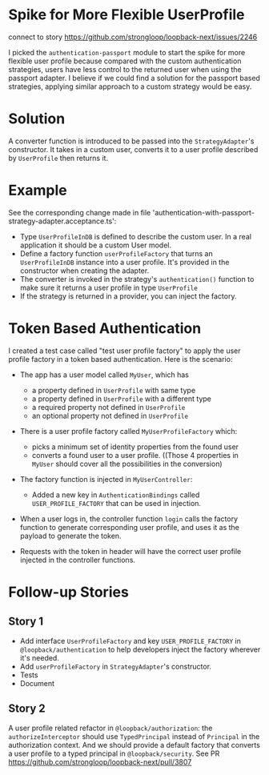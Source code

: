 # Spike for More Flexible UserProfile

connect to story https://github.com/strongloop/loopback-next/issues/2246

I picked the `authentication-passport` module to start the spike for more
flexible user profile because compared with the custom authentication
strategies, users have less control to the returned user when using the passport
adapter. I believe if we could find a solution for the passport based
strategies, applying similar approach to a custom strategy would be easy.

# Solution

A converter function is introduced to be passed into the `StrategyAdapter`'s
constructor. It takes in a custom user, converts it to a user profile described
by `UserProfile` then returns it.

# Example

See the corresponding change made in file
'authentication-with-passport-strategy-adapter.acceptance.ts':

- Type `UserProfileInDB` is defined to describe the custom user. In a real
  application it should be a custom User model.
- Define a factory function `userProfileFactory` that turns an `UserProfileInDB`
  instance into a user profile. It's provided in the constructor when creating
  the adapter.
- The converter is invoked in the strategy's `authentication()` function to make
  sure it returns a user profile in type `UserProfile`
- If the strategy is returned in a provider, you can inject the factory.

# Token Based Authentication

I created a test case called "test user profile factory" to apply the user
profile factory in a token based authentication. Here is the scenario:

- The app has a user model called `MyUser`, which has

  - a property defined in `UserProfile` with same type
  - a property defined in `UserProfile` with a different type
  - a required property not defined in `UserProfile`
  - an optional property not defined in `UserProfile`

- There is a user profile factory called `MyUserProfileFactory` which:

  - picks a minimum set of identity properties from the found user
  - converts a found user to a user profile. ((Those 4 properties in `MyUser`
    should cover all the possibilities in the conversion)

- The factory function is injected in `MyUserController`:

  - Added a new key in `AuthenticationBindings` called `USER_PROFILE_FACTORY`
    that can be used in injection.

- When a user logs in, the controller function `login` calls the factory
  function to generate corresponding user profile, and uses it as the payload to
  generate the token.

- Requests with the token in header will have the correct user profile injected
  in the controller functions.

# Follow-up Stories

## Story 1

- Add interface `UserProfileFactory` and key `USER_PROFILE_FACTORY` in
  `@loopback/authentication` to help developers inject the factory wherever it's
  needed.
- Add `userProfileFactory` in `StrategyAdapter`'s constructor.
- Tests
- Document

## Story 2

A user profile related refactor in `@loopback/authorization`: the
`authorizeInterceptor` should use `TypedPrincipal` instead of `Principal` in the
authorization context. And we should provide a default factory that converts a
user profile to a typed principal in `@loopback/security`. See PR
https://github.com/strongloop/loopback-next/pull/3807
